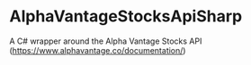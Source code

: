 # AlphaVantageStocksApiSharp
A C# wrapper around the Alpha Vantage Stocks API (https://www.alphavantage.co/documentation/)
